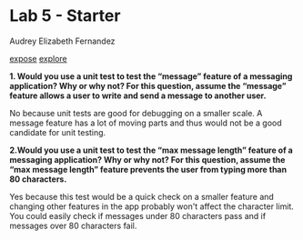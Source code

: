 # Lab 5 - Starter
Audrey Elizabeth Fernandez

[expose](https://audreyelizabethf.github.io/Lab5_Starter/expose.html)
[explore](https://audreyelizabethf.github.io/Lab5_Starter/explore.html)

**1.  Would you use a unit test to test the “message” feature of a messaging application? Why or why not? For this question, assume the “message” feature allows a user to write and send a message to another user.**

No because unit tests are good for debugging on a smaller scale. A message feature has a lot of moving parts and thus would not be a good candidate for unit testing.
  

**2.Would you use a unit test to test the “max message length” feature of a messaging application? Why or why not? For this question, assume the “max message length” feature prevents the user from typing more than 80 characters.**

Yes because this test would be a quick check on a smaller feature and changing other features in the app probably won't affect the character limit. You could easily check if messages under 80 characters pass and if messages over 80 characters fail.
 
